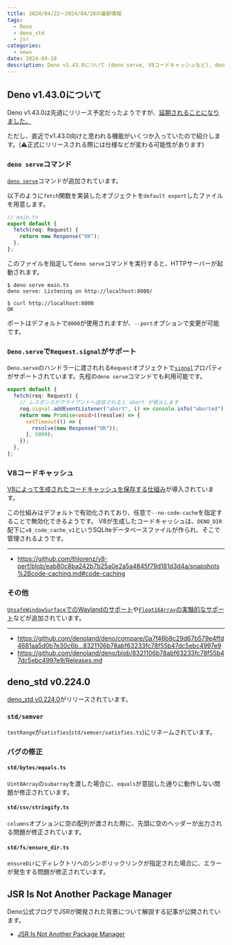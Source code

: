 ```yaml
---
title: 2024/04/22〜2024/04/28の最新情報
tags:
  - Deno
  - deno_std
  - jsr
categories:
  - news
date: 2024-04-28
description: Deno v1.43.0について (deno serve, V8コードキャッシュなど), deno_std v0.224.0 (std/semver - testRangeがsatisfiesにリネーム), JSR Is Not Another Package Manager
---
```


## Deno v1.43.0について

Deno v1.43.0は先週にリリース予定だったようですが、[延期されることになりました。](https://github.com/denoland/deno/issues/23557)

ただし、直近でv1.43.0向けと思われる機能がいくつか入っていたので紹介します。(⚠️正式にリリースされる際には仕様などが変わる可能性があります)

### `deno serve`コマンド

[`deno serve`](https://github.com/denoland/deno-docs/commit/4be6406069a98d92fbc7ad9f5c12f9173e672738)コマンドが追加されています。

以下のように`fetch`関数を実装したオブジェクトを`default export`したファイルを用意します。
        
```typescript
// main.ts
export default {
  fetch(req: Request) {
    return new Response("OK");
  },
};
```

このファイルを指定して`deno serve`コマンドを実行すると、HTTPサーバーが起動されます。
        
```shell
$ deno serve main.ts
deno serve: Listening on http://localhost:8000/

$ curl http://localhost:8000
OK
```

ポートはデフォルトで`8000`が使用されますが、`--port`オプションで変更が可能です。

### `Deno.serve`で`Request.signal`がサポート

`Deno.serve`のハンドラーに渡されれる`Request`オブジェクトで[`signal`](https://developer.mozilla.org/en-US/docs/Web/API/Request/signal)プロパティがサポートされています。先程の`deno serve`コマンドでも利用可能です。

```typescript
export default {
  fetch(req: Request) {
    // レスポンスがクライアントへ送信されると`abort`が発火します
    req.signal.addEventListener("abort", () => console.info("aborted"));
    return new Promise<void>((resolve) => {
      setTimeout(() => {
        resolve(new Response("OK"));
      }, 5000);
    });
  },
};
```
        
### V8コードキャッシュ

[V8によって生成されたコードキャッシュを保存する仕組み](https://github.com/denoland/deno/pull/23081)が導入されています。

この仕組みはデフォルトで有効化されており、任意で`--no-code-cache`を指定することで無効化できるようです。
V8が生成したコードキャッシュは、`DENO_DIR`配下に`v8_code_cache_v1`というSQLiteデータベースファイルが作られ、そこで管理されるようです。

---

- https://github.com/thlorenz/v8-perf/blob/eab80c8ba242b7b25a0e2a5a4845f79d181d3d4a/snapshots%2Bcode-caching.md#code-caching

### その他

[`UnsafeWindowSurface`でのWaylandのサポート](https://github.com/denoland/deno/pull/23423)や[`Float16Array`の実験的なサポート](https://github.com/denoland/deno/pull/23490)などが追加されています。

---

- https://github.com/denoland/deno/compare/0a7f46b8c29d67b579e4ffd4681aa5d0b7e30c6b...8321106b78abf63233fc78f55b47dc5ebc4997e9
- https://github.com/denoland/deno/blob/8321106b78abf63233fc78f55b47dc5ebc4997e9/Releases.md

## deno_std v0.224.0

[deno_std v0.224.0](https://github.com/denoland/deno_std/releases/tag/0.224.0)がリリースされています。

### `std/semver`

`testRange`が`satisfies`(`std/semver/satisfies.ts`)にリネームされています。

### バグの修正

#### `std/bytes/equals.ts`

`Uint8Array`の`subarray`を渡した場合に、`equals`が意図した通りに動作しない問題が修正されています。

#### `std/csv/stringify.ts`

`columns`オプションに空の配列が渡された際に、先頭に空のヘッダーが出力される問題が修正されています。

#### `std/fs/ensure_dir.ts`

`ensureDir`にディレクトリへのシンボリックリンクが指定された場合に、エラーが発生する問題が修正されています。

## JSR Is Not Another Package Manager

Deno公式ブログでJSRが開発された背景について解説する記事が公開されています。

- [JSR Is Not Another Package Manager](https://deno.com/blog/jsr-is-not-another-package-manager)
